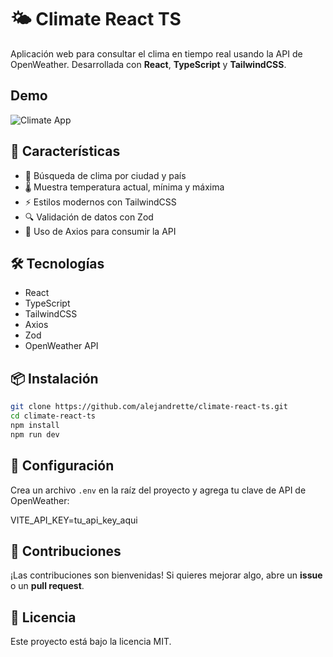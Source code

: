 # 🌤 Climate React TS  

Aplicación web para consultar el clima en tiempo real usando la API de OpenWeather. Desarrollada con **React**, **TypeScript** y **TailwindCSS**.

## Demo

![Climate App](https://weather-alejandrette.netlify.app/)  

## 🚀 Características  

- 📍 Búsqueda de clima por ciudad y país  
- 🌡️ Muestra temperatura actual, mínima y máxima  
- ⚡ Estilos modernos con TailwindCSS  
- 🔍 Validación de datos con Zod  
- 📡 Uso de Axios para consumir la API  

## 🛠 Tecnologías  

- React  
- TypeScript  
- TailwindCSS  
- Axios  
- Zod  
- OpenWeather API  

## 📦 Instalación  

```bash
git clone https://github.com/alejandrette/climate-react-ts.git 
cd climate-react-ts 
npm install 
npm run dev
```

## 🔑 Configuración  

Crea un archivo `.env` en la raíz del proyecto y agrega tu clave de API de OpenWeather:  

VITE_API_KEY=tu_api_key_aqui

## 🤝 Contribuciones  

¡Las contribuciones son bienvenidas! Si quieres mejorar algo, abre un **issue** o un **pull request**.  

## 📜 Licencia  

Este proyecto está bajo la licencia MIT.  
